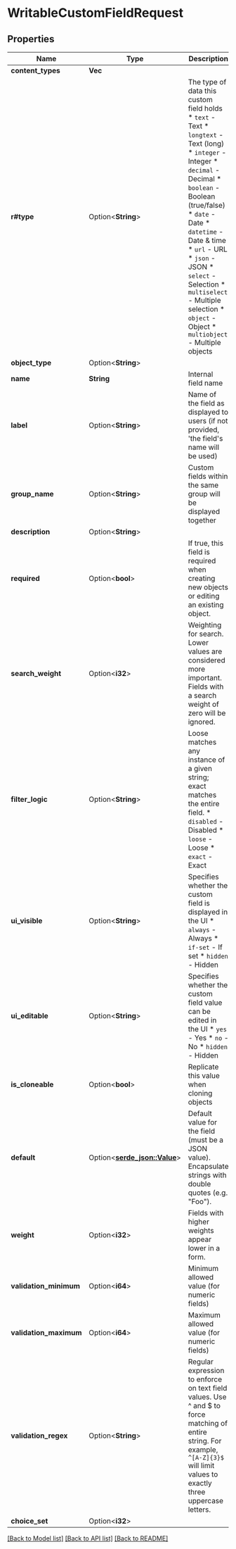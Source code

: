 # WritableCustomFieldRequest

## Properties

Name | Type | Description | Notes
------------ | ------------- | ------------- | -------------
**content_types** | **Vec<String>** |  | 
**r#type** | Option<**String**> | The type of data this custom field holds  * `text` - Text * `longtext` - Text (long) * `integer` - Integer * `decimal` - Decimal * `boolean` - Boolean (true/false) * `date` - Date * `datetime` - Date & time * `url` - URL * `json` - JSON * `select` - Selection * `multiselect` - Multiple selection * `object` - Object * `multiobject` - Multiple objects | [optional]
**object_type** | Option<**String**> |  | [optional]
**name** | **String** | Internal field name | 
**label** | Option<**String**> | Name of the field as displayed to users (if not provided, 'the field's name will be used) | [optional]
**group_name** | Option<**String**> | Custom fields within the same group will be displayed together | [optional]
**description** | Option<**String**> |  | [optional]
**required** | Option<**bool**> | If true, this field is required when creating new objects or editing an existing object. | [optional]
**search_weight** | Option<**i32**> | Weighting for search. Lower values are considered more important. Fields with a search weight of zero will be ignored. | [optional]
**filter_logic** | Option<**String**> | Loose matches any instance of a given string; exact matches the entire field.  * `disabled` - Disabled * `loose` - Loose * `exact` - Exact | [optional]
**ui_visible** | Option<**String**> | Specifies whether the custom field is displayed in the UI  * `always` - Always * `if-set` - If set * `hidden` - Hidden | [optional]
**ui_editable** | Option<**String**> | Specifies whether the custom field value can be edited in the UI  * `yes` - Yes * `no` - No * `hidden` - Hidden | [optional]
**is_cloneable** | Option<**bool**> | Replicate this value when cloning objects | [optional]
**default** | Option<[**serde_json::Value**](.md)> | Default value for the field (must be a JSON value). Encapsulate strings with double quotes (e.g. \"Foo\"). | [optional]
**weight** | Option<**i32**> | Fields with higher weights appear lower in a form. | [optional]
**validation_minimum** | Option<**i64**> | Minimum allowed value (for numeric fields) | [optional]
**validation_maximum** | Option<**i64**> | Maximum allowed value (for numeric fields) | [optional]
**validation_regex** | Option<**String**> | Regular expression to enforce on text field values. Use ^ and $ to force matching of entire string. For example, <code>^[A-Z]{3}$</code> will limit values to exactly three uppercase letters. | [optional]
**choice_set** | Option<**i32**> |  | [optional]

[[Back to Model list]](../README.md#documentation-for-models) [[Back to API list]](../README.md#documentation-for-api-endpoints) [[Back to README]](../README.md)


